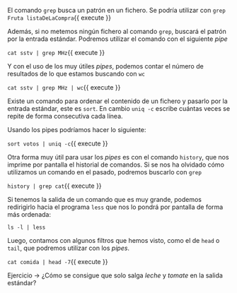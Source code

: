 El comando `grep` busca un patrón en un fichero. Se podría utilizar con `grep Fruta listaDeLaCompra`{{ execute }}

Además, si no metemos ningún fichero al comando `grep`, buscará el patrón por la entrada estándar. Podremos utilizar el comando con el siguiente *pipe*

`cat sstv | grep MHz`{{ execute }}

Y con el uso de los muy útiles *pipes*, podemos contar el número de resultados de lo que estamos buscando con `wc`

`cat sstv | grep MHz | wc`{{ execute }}

Existe un comando para ordenar el contenido de un fichero y pasarlo por la entrada estándar, este es `sort`. En cambio `uniq -c` escribe cuántas veces se repite de forma consecutiva cada lı́nea.

Usando los pipes podríamos hacer lo siguiente:

`sort votos | uniq -c`{{ execute }}

Otra forma muy útil para usar los *pipes* es con el comando `history`, que nos imprime por pantalla el historial de comandos. Si se nos ha olvidado cómo utilizamos un comando en el pasado, podremos buscarlo con `grep`

`history | grep cat`{{ execute }}

Si tenemos la salida de un comando que es muy grande, podemos redirigirlo hacia el programa `less` que nos lo pondrá por pantalla de forma más ordenada:

`ls -l | less`

Luego, contamos con algunos filtros que hemos visto, como el de `head` o `tail`, que podremos utilizar con los *pipes*.

`cat comida | head -7`{{ execute }}

Ejercicio -> ¿Cómo se consigue que solo salga *leche* y *tomate* en la salida estándar?
